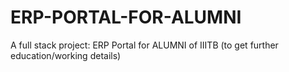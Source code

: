 # ERP-PORTAL-FOR-ALUMNI
A full stack project: ERP Portal for ALUMNI of IIITB (to get further education/working details)
